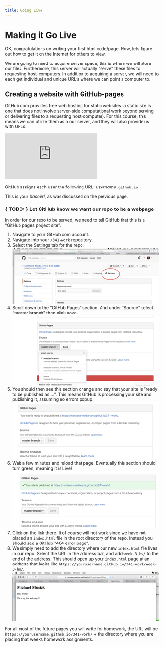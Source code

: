 ```yaml
---
title: Going Live
---
```

# Making it Go Live
OK, congratulations on writing your first html code/page. Now, lets figure out how to get it on the Internet for others to view. 

We are going to need to acquire server space, this is where we will store our files. Furthermore, this server will actually “serve” these files to requesting host-computers. In addition to acquiring a server, we will need to each get individual and unique URL’s where we can point a computer to. 

## Creating a website with GitHub-pages
GitHub.com provides free web hosting for static websites (a static site is one that does not involve server-side computational work beyond serving or delivering files to a requesting host-computer). For this course, this means we can utilize them as a our server, and they will also provide us with URLs.

<iframe src="https://www.youtube.com/embed/2MsN8gpT6jY" frameborder="0" allowfullscreen></iframe> 

GitHub assigns each user the following URL:
_username_`.github.io`

This is your _baseurl_, as was discussed on the previous page. 

### { TODO: } Let GitHub know we want our repo to be a webpage
In order for our repo to be served, we need to tell GitHub that this is a “GitHub pages project site”. 

1. Navigate to your GitHub.com account.
2. Navigate into your `/341-work` repository. 
3. Select the Settings tab for the repo. ![Settings Tab](../imgs/settingsTab.png)
4. Scroll down to the “GitHub Pages” section. And under “Source” select “master branch” then click save. ![Select a branch](../imgs/githubPagesSettings.png)
5. You should then see this section change and say that your site is “ready to be published as …”. This means GitHub is processing your site and publishing it, assuming no errors popup. ![GitHub, ready to publish](../imgs/gh_ready.png)
6. Wait a few minutes and reload that page. Eventually this section should turn green, meaning it is Live! ![GitHub says the page is live](../imgs/gh_live.png)
7. Click on the link there. It of course will not work since we have not placed an `index.html` file in the root directory of the repo. Instead you should see a GitHub “404 error page”. 
8. We simply need to add the directory where our new `index.html` file lives in our repo. Select the URL in the address bar, and add `week-3-hw/` to the end of the address. This should open up your `index.html` page at an address that looks like `https://yourusername.github.io/341-work/week-3-hw/`. ![Live WebPage](../imgs/gh_liveWebPage.png)

For all most of the future pages you will write for homework, the URL will be `https://yourusername.github.io/341-work/` + the directory where you are placing that weeks homework assignments. 